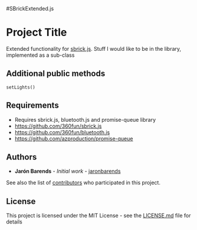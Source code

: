 #SBrickExtended.js

# Project Title

Extended functionality for [sbrick.js](https://github.com/360fun/sbrick.js). Stuff I would like to be in the library, implemented as a sub-class

## Additional public methods

```
setLights()
```





## Requirements

* Requires sbrick.js, bluetooth.js and promise-queue library
* https://github.com/360fun/sbrick.js
* https://github.com/360fun/bluetooth.js
* https://github.com/azproduction/promise-queue



## Authors

* **Jarón Barends** - *Initial work* - [jaronbarends](https://github.com/jaronbarends)

See also the list of [contributors](https://github.com/jaronbarends/your-project/graphs/contributors) who participated in this project.

## License

This project is licensed under the MIT License - see the [LICENSE.md](LICENSE.md) file for details

